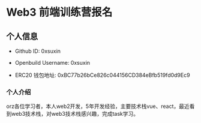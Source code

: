 # Web3 前端训练营报名

## 个人信息

- Github ID: 0xsuxin

- Openbuild Username: 0xsuxin

- ERC20 钱包地址: 0xBC77b26bCe826c044156CD384eBfb519fd0d9Ec9

### 个人介绍

orz各位学习者，本人web2开发，5年开发经验，主要技术栈vue、react，最近看到web3技术栈，对web3技术栈感兴趣，完成task学习。
